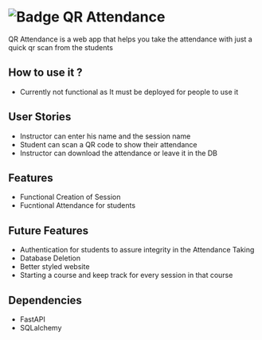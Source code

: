 #  ![Badge](https://img.shields.io/badge/Python-3776AB?style=for-the-badge&logo=python&logoColor=white) QR Attendance

QR Attendance is a web app that helps you take the attendance with just a quick qr scan from the students


## How to use it ?
- Currently not functional as It must be deployed for people to use it 


## User Stories
- Instructor can enter his name and the session name
- Student can scan a QR code to show their attendance
- Instructor can download the attendance or leave it in the DB


## Features
- Functional Creation of Session
- Fucntional Attendance for students


## Future Features
- Authentication for students to assure integrity in the Attendance Taking
- Database Deletion
- Better styled website
- Starting a course and keep track for every session in that course 


## Dependencies
- FastAPI
- SQLalchemy
